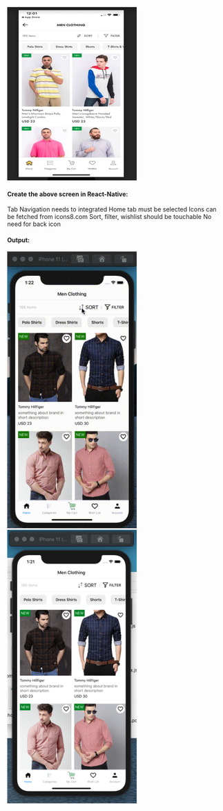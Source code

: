 <img width="300px" height="400px" src="./src/assets/question.png">

#### Create the above screen in React-Native:

Tab Navigation needs to integrated
Home tab must be selected
Icons can be fetched from icons8.com
Sort, filter, wishlist should be touchable
No need for back icon

#### Output:

<img width="300px" src="./src/assets/video.gif">

<img width="300px" src="./src/assets/screen.png">
